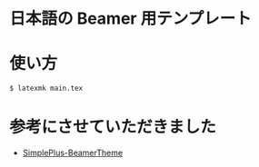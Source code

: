 # 日本語の Beamer 用テンプレート

# 使い方
```
$ latexmk main.tex
```

# 参考にさせていただきました
- [SimplePlus-BeamerTheme](https://github.com/PM25/SimplePlus-BeamerTheme)